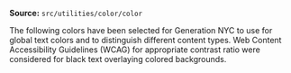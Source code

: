 **Source:** `src/utilities/color/color`

The following colors have been selected for Generation NYC to use for global text colors and to distinguish different content types. Web Content Accessibility Guidelines (WCAG) for appropriate contrast ratio were considered for black text overlaying colored backgrounds.
